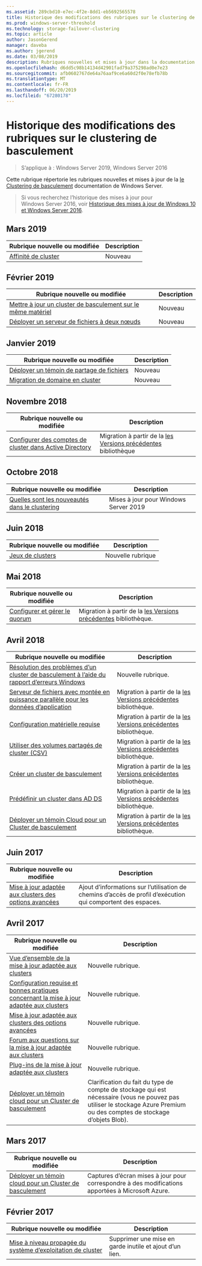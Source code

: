 ```yaml
---
ms.assetid: 289cbd10-e7ec-4f2e-8dd1-eb5692565578
title: Historique des modifications des rubriques sur le clustering de basculement
ms.prod: windows-server-threshold
ms.technology: storage-failover-clustering
ms.topic: article
author: JasonGerend
manager: daveba
ms.author: jgerend
ms.date: 03/08/2019
description: Rubriques nouvelles et mises à jour dans la documentation de Clustering de basculement de Windows Server 2016
ms.openlocfilehash: d6dd5c98b14134d42901fad79a375298ad0e7e23
ms.sourcegitcommit: afb0602767de64a76aaf9ce6a60d2f0e78efb78b
ms.translationtype: MT
ms.contentlocale: fr-FR
ms.lasthandoff: 06/20/2019
ms.locfileid: "67280178"
---
```

# <a name="change-history-for-failover-clustering-topics"></a>Historique des modifications des rubriques sur le clustering de basculement

>S’applique à : Windows Server 2019, Windows Server 2016

Cette rubrique répertorie les rubriques nouvelles et mises à jour de la [le Clustering de basculement](failover-clustering-overview.md) documentation de Windows Server.

> Si vous recherchez l’historique des mises à jour pour Windows Server 2016, voir [Historique des mises à jour de Windows 10 et Windows Server 2016](https://support.microsoft.com/help/4000825/windows-10-and-windows-server-2016-update-history).

## <a name="march-2019"></a>Mars 2019

|Rubrique nouvelle ou modifiée                                    |Description |
|--------------------------------------------------------|------------|
|[Affinité de cluster](cluster-affinity.md)| Nouveau     |

## <a name="february-2019"></a>Février 2019

|Rubrique nouvelle ou modifiée                                    |Description |
|--------------------------------------------------------|------------|
| [Mettre à jour un cluster de basculement sur le même matériel](upgrade-option-same-hardware.md)| Nouveau |
|[Déployer un serveur de fichiers à deux nœuds](deploy-two-node-clustered-file-server.md)| Nouveau |

## <a name="january-2019"></a>Janvier 2019

|Rubrique nouvelle ou modifiée                                    |Description |
|--------------------------------------------------------|------------|
|[Déployer un témoin de partage de fichiers](file-share-witness.md)    | Nouveau        |
|[Migration de domaine en cluster](cluster-domain-migration.md) | Nouveau        |

## <a name="november-2018"></a>Novembre 2018

|Rubrique nouvelle ou modifiée|Description|
|---|---|
|[Configurer des comptes de cluster dans Active Directory](configure-ad-accounts.md)|Migration à partir de la [les Versions précédentes](https://docs.microsoft.com/previous-versions/windows/it-pro/windows-server-2008-R2-and-2008/) bibliothèque|

## <a name="october-2018"></a>Octobre 2018

|Rubrique nouvelle ou modifiée|Description|
|---|---|
|[Quelles sont les nouveautés dans le clustering](whats-new-in-failover-clustering.md)| Mises à jour pour Windows Server 2019|

## <a name="june-2018"></a>Juin 2018

|Rubrique nouvelle ou modifiée|Description|
|---|---|
|[Jeux de clusters](../storage/storage-spaces/cluster-sets.md)| Nouvelle rubrique|

## <a name="may-2018"></a>Mai 2018

|Rubrique nouvelle ou modifiée|Description|
|---|---|
|[Configurer et gérer le quorum](manage-cluster-quorum.md) | Migration à partir de la [les Versions précédentes](https://docs.microsoft.com/previous-versions/windows/it-pro/windows-server-2012-R2-and-2012) bibliothèque. |

## <a name="april-2018"></a>Avril 2018

|Rubrique nouvelle ou modifiée|Description|
|---|---|
|[Résolution des problèmes d’un cluster de basculement à l’aide du rapport d’erreurs Windows](troubleshooting-using-WER-reports.md)| Nouvelle rubrique. |
|[Serveur de fichiers avec montée en puissance parallèle pour les données d’application](sofs-overview.md)|Migration à partir de la [les Versions précédentes](https://docs.microsoft.com/previous-versions/windows/it-pro/windows-server-2012-R2-and-2012) bibliothèque.|
|[Configuration matérielle requise](clustering-requirements.md)|Migration à partir de la [les Versions précédentes](https://docs.microsoft.com/previous-versions/windows/it-pro/windows-server-2012-R2-and-2012) bibliothèque.|
|[Utiliser des volumes partagés de cluster (CSV)](failover-cluster-csvs.md)|Migration à partir de la [les Versions précédentes](https://docs.microsoft.com/previous-versions/windows/it-pro/windows-server-2012-R2-and-2012) bibliothèque.|
|[Créer un cluster de basculement](create-failover-cluster.md)|Migration à partir de la [les Versions précédentes](https://docs.microsoft.com/previous-versions/windows/it-pro/windows-server-2012-R2-and-2012) bibliothèque.|
|[Prédéfinir un cluster dans AD DS](prestage-cluster-adds.md)|Migration à partir de la [les Versions précédentes](https://docs.microsoft.com/previous-versions/windows/it-pro/windows-server-2012-R2-and-2012) bibliothèque.|
|[Déployer un témoin Cloud pour un Cluster de basculement](deploy-cloud-witness.md)|Migration à partir de la [les Versions précédentes](https://docs.microsoft.com/previous-versions/windows/it-pro/windows-server-2012-R2-and-2012) bibliothèque.|

## <a name="june-2017"></a>Juin 2017

|Rubrique nouvelle ou modifiée|Description|
|---|---|
|[Mise à jour adaptée aux clusters des options avancées](cluster-aware-updating-options.md)|Ajout d’informations sur l’utilisation de chemins d’accès de profil d’exécution qui comportent des espaces.|

## <a name="april-2017"></a>Avril 2017

|Rubrique nouvelle ou modifiée|Description|
|---|---|
|[Vue d’ensemble de la mise à jour adaptée aux clusters](cluster-aware-updating.md)|Nouvelle rubrique.|
|[Configuration requise et bonnes pratiques concernant la mise à jour adaptée aux clusters](cluster-aware-updating-requirements.md)|Nouvelle rubrique.|
|[Mise à jour adaptée aux clusters des options avancées](cluster-aware-updating-options.md)|Nouvelle rubrique.|
|[Forum aux questions sur la mise à jour adaptée aux clusters](cluster-aware-updating-faq.md)|Nouvelle rubrique.|
|[Plug-ins de la mise à jour adaptée aux clusters](cluster-aware-updating-plug-ins.md)|Nouvelle rubrique.|
|[Déployer un témoin cloud pour un Cluster de basculement](deploy-cloud-witness.md)|Clarification du fait du type de compte de stockage qui est nécessaire (vous ne pouvez pas utiliser le stockage Azure Premium ou des comptes de stockage d’objets Blob).|

## <a name="march-2017"></a>Mars 2017

|Rubrique nouvelle ou modifiée|Description|
|---|---|
|[Déployer un témoin cloud pour un Cluster de basculement](deploy-cloud-witness.md)| Captures d’écran mises à jour pour correspondre à des modifications apportées à Microsoft Azure.|

## <a name="february-2017"></a>Février 2017

|Rubrique nouvelle ou modifiée|Description|
|---|---|
|[Mise à niveau propagée du système d’exploitation de cluster](Cluster-Operating-System-Rolling-Upgrade.md)|Supprimer une mise en garde inutile et ajout d’un lien.|